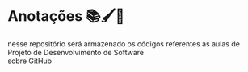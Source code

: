# Anotações 📚🖌📏
<p>nesse repositório será armazenado os códigos referentes as aulas de <br>Projeto de Desenvolvimento de Software<br> sobre GitHub</p>